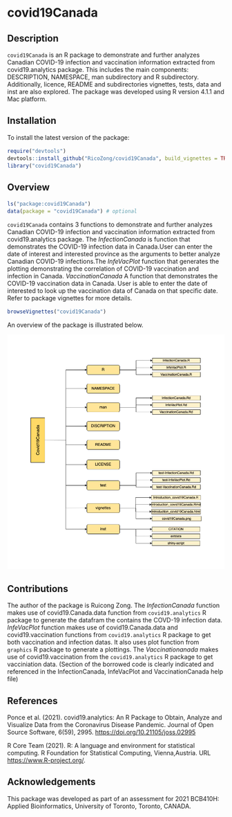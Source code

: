 
<!-- README.md is generated from README.Rmd. Please edit that file -->

# covid19Canada

<!-- badges: start -->
<!-- badges: end -->

## Description

`covid19Canada` is an R package to demonstrate and further analyzes
Canadian COVID-19 infection and vaccination information extracted from
covid19.analytics package. This includes the main components:
DESCRIPTION, NAMESPACE, man subdirectory and R subdirectory.
Additionally, licence, README and subdirectories vignettes, tests, data
and inst are also explored. The package was developed using R version
4.1.1 and Mac platform.

## Installation

To install the latest version of the package:

``` r
require("devtools")
devtools::install_github("RicoZong/covid19Canada", build_vignettes = TRUE)
library("covid19Canada")
```

## Overview

``` r
ls("package:covid19Canada")
data(package = "covid19Canada") # optional
```

`covid19Canada` contains 3 functions to demonstrate and further analyzes
Canadian COVID-19 infection and vaccination information extracted from
covid19.analytics package. The *InfectionCanada* is function that
demonstrates the COVID-19 infection data in Canada.User can enter the
date of interest and interested province as the arguments to better
analyze Canadian COVID-19 infections.The *InfeVacPlot* function that
generates the plotting demonstrating the correlation of COVID-19
vaccination and infection in Canada. *VaccinationCanada* A function that
demonstrates the COVID-19 vaccination data in Canada. User is able to
enter the date of interested to look up the vaccination data of Canada
on that specific date. Refer to package vignettes for more details.

``` r
browseVignettes("covid19Canada")
```

An overview of the package is illustrated below.

![](./inst/extdata/covid19Canada.png)

## Contributions

The author of the package is Ruicong Zong. The *InfectionCanada*
function makes use of covid19.Canada.data function from
`covid19.analytics` R package to generate the datafram the contains the
COVD-19 infection data. *InfeVacPlot* function makes use of
covid19.Canada.data and covid19.vaccination functions from
`covid19.analytics` R package to get both vaccination and infection
datas. It also uses plot function from `graphics` R package to generate
a plottings. The *Vaccinationanada* makes use of covid19.vaccination
from the `covid19.analytics` R package to get vacciniation data.
(Section of the borrowed code is clearly indicated and referenced in the
InfectionCanada, InfeVacPlot and VaccinationCanada help file)

## References

Ponce et al. (2021). covid19.analytics: An R Package to Obtain, Analyze
and Visualize Data from the Coronavirus Disease Pandemic. Journal of
Open Source Software, 6(59), 2995. <https://doi.org/10.21105/joss.02995>

R Core Team (2021). R: A language and environment for statistical
computing. R Foundation for Statistical Computing, Vienna,Austria. URL
<https://www.R-project.org/>.

## Acknowledgements

This package was developed as part of an assessment for 2021 BCB410H:
Applied Bioinformatics, University of Toronto, Toronto, CANADA.
